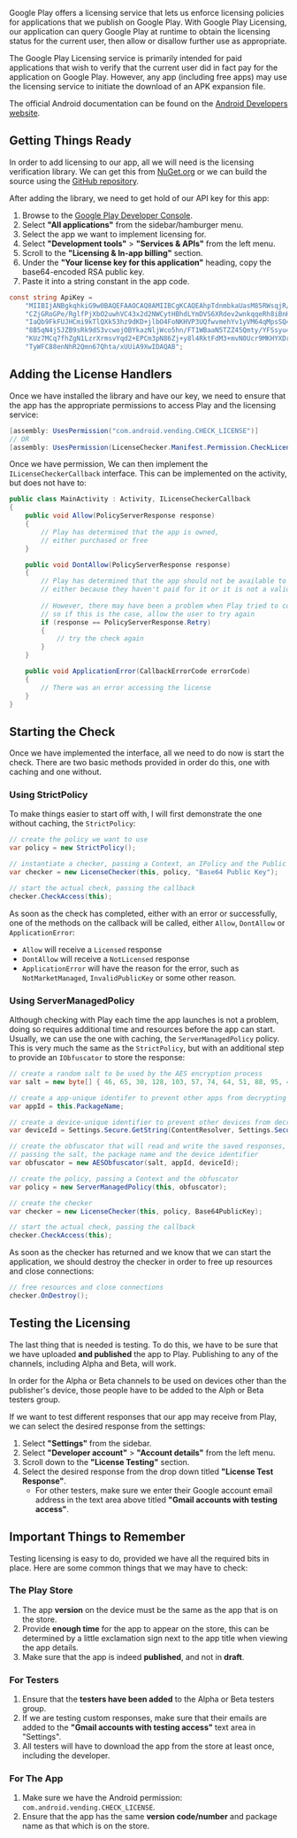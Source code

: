 Google Play offers a licensing service that lets us enforce licensing policies for applications
that we publish on Google Play. With Google Play Licensing, our application can query Google Play
at runtime to obtain the licensing status for the current user, then allow or disallow further
use as appropriate.

The Google Play Licensing service is primarily intended for paid applications that wish to verify
that the current user did in fact pay for the application on Google Play. However, any app
(including free apps) may use the licensing service to initiate the download of an APK expansion
file.

The official Android documentation can be found on the [Android Developers website][4].

## Getting Things Ready

In order to add licensing to our app, all we will need is the licensing verification library. We
can get this from [NuGet.org][1] or we can build the source using the [GitHub repository][2].

After adding the library, we need to get hold of our API key for this app:

  1. Browse to the [Google Play Developer Console][3].
  2. Select **"All applications"** from the sidebar/hamburger menu.
  2. Select the app we want to implement licensing for.
  3. Select **"Development tools"** > **"Services & APIs"** from the left menu.
  4. Scroll to the **"Licensing & In-app billing"** section.
  5. Under the **"Your license key for this application"** heading, copy the base64-encoded 
     RSA public key.
  6. Paste it into a string constant in the app code.

```csharp
const string ApiKey =
    "MIIBIjANBgkqhkiG9w0BAQEFAAOCAQ8AMIIBCgKCAQEAhpTdnmbkaUasM85RWsqjR/p2dxz" +
    "CZjGRoGPe/RglfPjXbO2uwhVC43x2d2NWCytHBhdLYmDVS6XRdev2wnkqqeRh8iBnHZKvcT" +
    "IaQb9FkFUJHCmi9kTlQXk53hz9dKD+jlbO4FoNKHVP3UQfwvmehYv1yVM64qMpsSQ4UcjiE" +
    "8B5qN4j5JZB9sRk9dS3vcwojOBYkazNljWco5hn/FT1WBaaN5TZZ45Qmty/YFSsyu4pUvU5" +
    "KUz7MCq7fhZgN1LzrXrmsvYqd2+EPCm3pN86Zj+y8l4RktFdM3+mvN0Ucr9MKHYXDr2yhtM" +
    "TyWFC88enNhR2Qmn67Qhta/xUUiA9XwIDAQAB";
```

## Adding the License Handlers

Once we have installed the library and have our key, we need to ensure that the app has the
appropriate permissions to access Play and the licensing service:

```csharp
[assembly: UsesPermission("com.android.vending.CHECK_LICENSE")]
// OR
[assembly: UsesPermission(LicenseChecker.Manifest.Permission.CheckLicense)]
```

Once we have permission, We can then implement the `ILicenseCheckerCallback` interface. This
can be implemented on the activity, but does not have to:

```csharp
public class MainActivity : Activity, ILicenseCheckerCallback
{
    public void Allow(PolicyServerResponse response)
    {
        // Play has determined that the app is owned,
        // either purchased or free
    }

    public void DontAllow(PolicyServerResponse response)
    {
        // Play has determined that the app should not be available to the user,
        // either because they haven't paid for it or it is not a valid app
        
        // However, there may have been a problem when Play tried to connect,
        // so if this is the case, allow the user to try again
        if (response == PolicyServerResponse.Retry)
        {
            // try the check again
        }
    }

    public void ApplicationError(CallbackErrorCode errorCode)
    {
        // There was an error accessing the license
    }
}
```

## Starting the Check

Once we have implemented the interface, all we need to do now is start the check. There are
two basic methods provided in order do this, one with caching and one without.

### Using StrictPolicy

To make things easier to start off with, I will first demonstrate the one without caching,
the `StrictPolicy`:

```csharp
// create the policy we want to use
var policy = new StrictPolicy();

// instantiate a checker, passing a Context, an IPolicy and the Public Key
var checker = new LicenseChecker(this, policy, "Base64 Public Key");

// start the actual check, passing the callback
checker.CheckAccess(this);
```

As soon as the check has completed, either with an error or successfully, one of the methods
on the callback will be called, either `Allow`, `DontAllow` or `ApplicationError`:

 - `Allow` will receive a `Licensed` response  
 - `DontAllow` will receive a `NotLicensed` response  
 - `ApplicationError` will have the reason for the error, such as
   `NotMarketManaged`, `InvalidPublicKey` or some other reason.

### Using ServerManagedPolicy

Although checking with Play each time the app launches is not a problem, doing so requires
additional time and resources before the app can start. Usually, we can use the one with caching,
the `ServerManagedPolicy` policy. This is very much the same as the `StrictPolicy`, but with an
additional step to provide an `IObfuscator` to store the response:

```csharp
// create a random salt to be used by the AES encryption process
var salt = new byte[] { 46, 65, 30, 128, 103, 57, 74, 64, 51, 88, 95, 45, 77, 117, 36 };

// create a app-unique identifer to prevent other apps from decrypting the responses
var appId = this.PackageName;

// create a device-unique identifier to prevent other devices from decrypting the responses
var deviceId = Settings.Secure.GetString(ContentResolver, Settings.Secure.AndroidId);
```

```csharp
// create the obfuscator that will read and write the saved responses, 
// passing the salt, the package name and the device identifier
var obfuscator = new AESObfuscator(salt, appId, deviceId);

// create the policy, passing a Context and the obfuscator
var policy = new ServerManagedPolicy(this, obfuscator);

// create the checker
var checker = new LicenseChecker(this, policy, Base64PublicKey);

// start the actual check, passing the callback
checker.CheckAccess(this); 
```

As soon as the checker has returned and we know that we can start the application, we should
destroy the checker in order to free up resources and close connections:

```csharp
// free resources and close connections
checker.OnDestroy();
```

## Testing the Licensing

The last thing that is needed is testing. To do this, we have to be sure that we have uploaded
**and published** the app to Play. Publishing to any of the channels, including Alpha and Beta,
will work. 

In order for the Alpha or Beta channels to be used on devices other than the publisher's device,
those people have to be added to the Alph or Beta testers group.

If we want to test different responses that our app may receive from Play, we can select the
desired response from the settings:

  1. Select **"Settings"** from the sidebar.
  2. Select **"Developer account"** > **"Account details"** from the left menu.
  3. Scroll down to the **"License Testing"** section.
  4. Select the desired response from the drop down titled **"License Test Response"**.
      * For other testers, make sure we enter their Google account email address in the text
        area above titled **"Gmail accounts with testing access"**.

## Important Things to Remember

Testing licensing is easy to do, provided we have all the required bits in place. Here are
some common things that we may have to check:

### The Play Store

  1. The app **version** on the device must be the same as the app that is on the store.
  2. Provide **enough time** for the app to appear on the store, this can be determined by a
     little exclamation sign next to the app title when viewing the app details.
  3. Make sure that the app is indeed **published**, and not in **draft**.

### For Testers

  1. Ensure that the **testers have been added** to the Alpha or Beta testers group.
  2. If we are testing custom responses, make sure that their emails are added to the
     **"Gmail accounts with testing access"** text area in "Settings".
  3. All testers will have to download the app from the store at least once, including
     the developer.

### For The App

  1. Make sure we have the Android permission: `com.android.vending.CHECK_LICENSE`.
  2. Ensure that the app has the same **version code/number** and package name as that which is
     on the store.


[1]: https://www.nuget.org/packages/Xamarin.Google.Android.Vending.Licensing
[2]: https://github.com/xamarin/XamarinComponents/tree/master/Android/GoogleAndroidVending
[3]: https://play.google.com/apps/publish
[4]: https://developer.android.com/google/play/licensing
